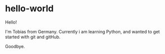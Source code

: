 # hello-world

Hello!

I'm Tobias from Germany. Currently i am learning Python, and wanted to get started with git and gitHub.

Goodbye.
